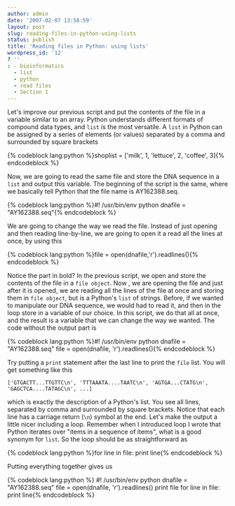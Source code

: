 ```yaml
---
author: admin
date: '2007-02-07 13:56:59'
layout: post
slug: reading-files-in-python-using-lists
status: publish
title: 'Reading files in Python: using lists'
wordpress_id: '12'
? ''
: - bioinformatics
  - list
  - python
  - read files
  - Section 1
---
```


Let's improve our previous script and put the contents of the file in a
variable similar to an array. Python understands different formats of
compound data types, and `list` is the most versatile. A `list` in
Python can be assigned by a series of elements (or values) separated by
a comma and surrounded by square brackets

{% codeblock lang:python %}shoplist = ['milk', 1, 'lettuce', 2, 'coffee', 3]{% endcodeblock %}

Now, we are going to read the same file and store the
DNA sequence in a `list` and output this variable. The beginning of the
script is the same, where we basically tell Python that the file name is
AY162388.seq.

{% codeblock lang:python %}\#! /usr/bin/env python
dnafile = "AY162388.seq"{% endcodeblock %}

We are going to change the way we
read the file. Instead of just opening and then reading line-by-line, we
are going to open it a read all the lines at once, by using this


{% codeblock lang:python %}file = open(dnafile,'r').readlines(){% endcodeblock %}

Notice the part in bold? In the previous
script, we open and store the contents of the file in a `file object`.
Now , we are opening the file and just after it is opened, we are
reading all the lines of the file at once and storing them in
`file object`, but is a Python's `list` of strings. Before, if we
wanted to manipulate our DNA sequence, we would had to read it, and then
in the loop store in a variable of our choice. In this script, we do
that all at once, and the result is a variable that we can change the
way we wanted. The code without the output part is

{% codeblock lang:python %}\#! /usr/bin/env python 
dnafile = "AY162388.seq"
file = open(dnafile, 'r').readlines(){% endcodeblock %}


Try putting a `print`
statement after the last line to print the `file` list. You will get
something like this

`['GTGACTT...TTGTTC\n', 'TTTAAATA....TAATC\n', 'AGTGA...CTATG\n', 'GAGCTCA....TATAGC\n', ...]`

which is exactly the description of a Python's list. You see all lines,
separated by comma and surrounded by square brackets. Notice that each
line has a carriage return (`\n`) symbol at the end. Let's make
the output a little nicer including a loop. Remember when I introduced
loop I wrote that Python iterates over "items in a sequence of items",
what is a good synonym for `list`. So the loop should be as
straightforward as 


{% codeblock lang:python %}for line in file:
    print line{% endcodeblock %}

Putting everything together gives us

{% codeblock lang:python %}
\#! /usr/bin/env python
dnafile = "AY162388.seq"
file = open(dnafile, 'r').readlines()
print file
for line in file:
    print line{% endcodeblock %}

